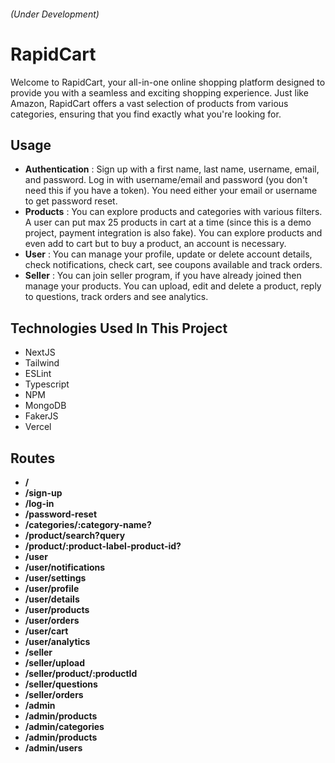 ###### *(Under Development)*
# RapidCart
Welcome to RapidCart, your all-in-one online shopping platform designed to provide you with a seamless and exciting shopping experience. Just like Amazon, RapidCart offers a vast selection of products from various categories, ensuring that you find exactly what you're looking for.
## Usage
- **Authentication** : Sign up with a first name, last name, username, email, and password. Log in with username/email and password (you don't need this if you have a token). You need either your email or username to get password reset.
- **Products** : You can explore products and categories with various filters. A user can put max 25 products in cart at a time (since this is a demo project, payment integration is also fake). You can explore products and even add to cart but to buy a product, an account is necessary.
- **User** : You can manage your profile, update or delete account details, check notifications, check cart, see coupons available and track orders.
- **Seller** : You can join seller program, if you have already joined then manage your products. You can upload, edit and delete a product, reply to questions, track orders and see analytics.
## Technologies Used In This Project
- NextJS
- Tailwind
- ESLint
- Typescript
- NPM
- MongoDB
- FakerJS
- Vercel
## Routes
- **/**
- **/sign-up**
- **/log-in**
- **/password-reset**
- **/categories/:category-name?**
- **/product/search?query**
- **/product/:product-label-product-id?**
- **/user**
- **/user/notifications**
- **/user/settings**
- **/user/profile**
- **/user/details**
- **/user/products**
- **/user/orders**
- **/user/cart**
- **/user/analytics**
- **/seller**
- **/seller/upload**
- **/seller/product/:productId**
- **/seller/questions**
- **/seller/orders**
- **/admin**
- **/admin/products**
- **/admin/categories**
- **/admin/products**
- **/admin/users**